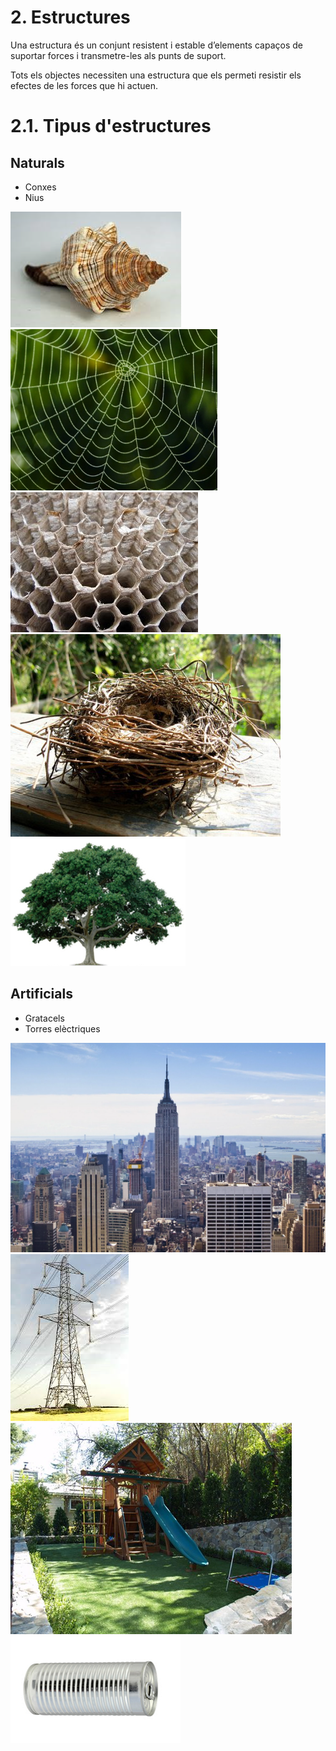 # 2. Estructures

Una estructura és un conjunt resistent i estable d’elements capaços de suportar forces i transmetre-les als punts de suport.

Tots els objectes necessiten una estructura que els permeti resistir els efectes de les forces que hi actuen.

# 2.1. Tipus d'estructures

## Naturals

- Conxes
- Nius

![imagen](img/2019-10-24-08-43-42.png)
![imagen](img/2019-10-24-09-00-53.png)
![imagen](img/2019-10-24-09-00-59.png)
![imagen](img/2019-10-24-08-43-47.png)
![imagen](img/2019-10-24-09-04-11.png)

## Artificials

- Gratacels
- Torres elèctriques

![imagen](img/2019-10-24-08-43-54.png)
![imagen](img/2019-10-24-08-43-59.png)
![imagen](img/2019-10-24-09-01-12.png)
![imagen](img/2019-10-24-09-04-26.png)